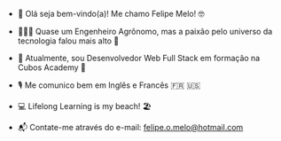 - 👋 Olá seja bem-vindo(a)! Me chamo Felipe Melo! 🤓
- 🌱👀🌱 Quase um Engenheiro Agrônomo, mas a paixão pelo universo da tecnologia falou mais alto 🤩  
- 🚀 Atualmente, sou Desenvolvedor Web Full Stack em formação na Cubos Academy 🚀 
- 🎙️ Me comunico bem em Inglês e Francês 🇫🇷 🇺🇸
- 💻 Lifelong Learning is my beach! 🏖️

- 📬 Contate-me através do e-mail: felipe.o.melo@hotmail.com 

<!---
felipeomelo/felipeomelo is a ✨ special ✨ repository because its `README.md` (this file) appears on your GitHub profile.
You can click the Preview link to take a look at your changes.
--->
